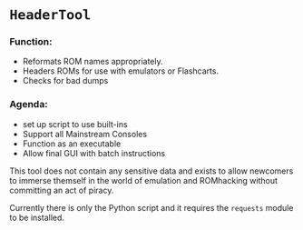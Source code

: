 # `HeaderTool`
### Function:
- Reformats ROM names appropriately. 
- Headers ROMs for use with emulators or Flashcarts.
- Checks for bad dumps


### Agenda:
 - set up script to use built-ins
 - Support all Mainstream Consoles
 - Function as an executable
 - Allow final GUI with batch instructions


This tool does not contain any sensitive data and exists to allow newcomers to immerse themself in the world of emulation and ROMhacking without committing an act of piracy.

Currently there is only the Python script and it requires the `requests` module to be installed.
